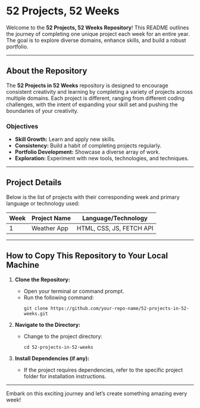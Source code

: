 # 52 Projects, 52 Weeks

Welcome to the **52 Projects, 52 Weeks Repository**! This README outlines the journey of completing one unique project each week for an entire year. The goal is to explore diverse domains, enhance skills, and build a robust portfolio.

---

## About the Repository

The **52 Projects in 52 Weeks** repository is designed to encourage consistent creativity and learning by completing a variety of projects across multiple domains. Each project is different, ranging from different coding challenges, with the intent of expanding your skill set and pushing the boundaries of your creativity.

### Objectives

- **Skill Growth:** Learn and apply new skills.
- **Consistency:** Build a habit of completing projects regularly.
- **Portfolio Development:** Showcase a diverse array of work.
- **Exploration:** Experiment with new tools, technologies, and techniques.

---

## Project Details

Below is the list of projects with their corresponding week and primary language or technology used:

| Week | Project Name | Language/Technology      |
| ---- | ------------ | ------------------------ |
| 1    | Weather App  | HTML, CSS, JS, FETCH API |

---

## How to Copy This Repository to Your Local Machine

1. **Clone the Repository:**

   - Open your terminal or command prompt.
   - Run the following command:
     ```
     git clone https://github.com/your-repo-name/52-projects-in-52-weeks.git
     ```

2. **Navigate to the Directory:**

   - Change to the project directory:
     ```
     cd 52-projects-in-52-weeks
     ```

3. **Install Dependencies (if any):**

   - If the project requires dependencies, refer to the specific project folder for installation instructions.

---

Embark on this exciting journey and let’s create something amazing every week!

